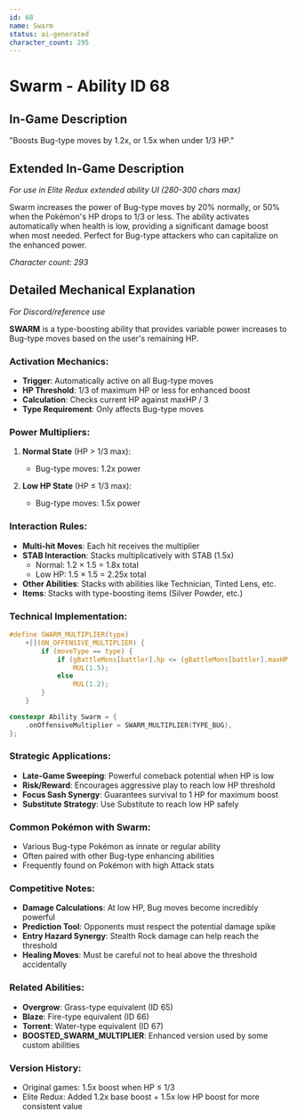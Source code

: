 ```yaml
---
id: 68
name: Swarm
status: ai-generated
character_count: 295
---
```


# Swarm - Ability ID 68

## In-Game Description
"Boosts Bug-type moves by 1.2x, or 1.5x when under 1/3 HP."

## Extended In-Game Description
*For use in Elite Redux extended ability UI (280-300 chars max)*

Swarm increases the power of Bug-type moves by 20% normally, or 50% when the Pokémon's HP drops to 1/3 or less. The ability activates automatically when health is low, providing a significant damage boost when most needed. Perfect for Bug-type attackers who can capitalize on the enhanced power.

*Character count: 293*

## Detailed Mechanical Explanation
*For Discord/reference use*

**SWARM** is a type-boosting ability that provides variable power increases to Bug-type moves based on the user's remaining HP.

### Activation Mechanics:
- **Trigger**: Automatically active on all Bug-type moves
- **HP Threshold**: 1/3 of maximum HP or less for enhanced boost
- **Calculation**: Checks current HP against maxHP / 3
- **Type Requirement**: Only affects Bug-type moves

### Power Multipliers:
1. **Normal State** (HP > 1/3 max):
   - Bug-type moves: 1.2x power
   
2. **Low HP State** (HP ≤ 1/3 max):
   - Bug-type moves: 1.5x power

### Interaction Rules:
- **Multi-hit Moves**: Each hit receives the multiplier
- **STAB Interaction**: Stacks multiplicatively with STAB (1.5x)
  - Normal: 1.2 × 1.5 = 1.8x total
  - Low HP: 1.5 × 1.5 = 2.25x total
- **Other Abilities**: Stacks with abilities like Technician, Tinted Lens, etc.
- **Items**: Stacks with type-boosting items (Silver Powder, etc.)

### Technical Implementation:
```c
#define SWARM_MULTIPLIER(type)                                               \
    +[](ON_OFFENSIVE_MULTIPLIER) {                                           \
        if (moveType == type) {                                              \
            if (gBattleMons[battler].hp <= (gBattleMons[battler].maxHP / 3)) \
                MUL(1.5);                                                    \
            else                                                             \
                MUL(1.2);                                                    \
        }                                                                    \
    }

constexpr Ability Swarm = {
    .onOffensiveMultiplier = SWARM_MULTIPLIER(TYPE_BUG),
};
```

### Strategic Applications:
- **Late-Game Sweeping**: Powerful comeback potential when HP is low
- **Risk/Reward**: Encourages aggressive play to reach low HP threshold
- **Focus Sash Synergy**: Guarantees survival to 1 HP for maximum boost
- **Substitute Strategy**: Use Substitute to reach low HP safely

### Common Pokémon with Swarm:
- Various Bug-type Pokémon as innate or regular ability
- Often paired with other Bug-type enhancing abilities
- Frequently found on Pokémon with high Attack stats

### Competitive Notes:
- **Damage Calculations**: At low HP, Bug moves become incredibly powerful
- **Prediction Tool**: Opponents must respect the potential damage spike
- **Entry Hazard Synergy**: Stealth Rock damage can help reach the threshold
- **Healing Moves**: Must be careful not to heal above the threshold accidentally

### Related Abilities:
- **Overgrow**: Grass-type equivalent (ID 65)
- **Blaze**: Fire-type equivalent (ID 66) 
- **Torrent**: Water-type equivalent (ID 67)
- **BOOSTED_SWARM_MULTIPLIER**: Enhanced version used by some custom abilities

### Version History:
- Original games: 1.5x boost when HP ≤ 1/3
- Elite Redux: Added 1.2x base boost + 1.5x low HP boost for more consistent value